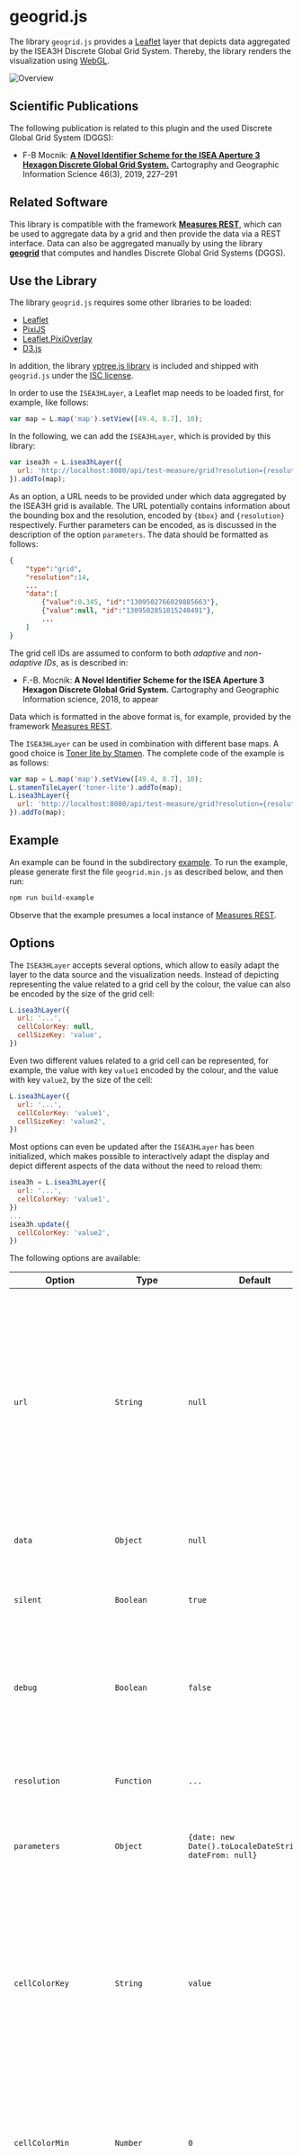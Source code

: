 # geogrid.js

The library `geogrid.js` provides a [Leaflet](http://leafletjs.com) layer that depicts data aggregated by the ISEA3H Discrete Global Grid System.  Thereby, the library renders the visualization using [WebGL](https://en.wikipedia.org/wiki/WebGL).

![Overview](https://github.com/mocnik-science/geogrid.js/blob/master/docs/images/screenshot.jpg)

## Scientific Publications

The following publication is related to this plugin and the used Discrete Global Grid System (DGGS):

* F-B Mocnik: [**A Novel Identifier Scheme for the ISEA Aperture 3 Hexagon Discrete Global Grid System.**](http://doi.org/10.1080/15230406.2018.1455157) Cartography and Geographic Information Science 46(3), 2019, 227–291

## Related Software

This library is compatible with the framework [**Measures REST**](https://github.com/giscience/measures-rest), which can be used to aggregate data by a grid and then provide the data via a REST interface.  Data can also be aggregated manually by using the library [**geogrid**](https://github.com/mocnik-science/geogrid) that computes and handles Discrete Global Grid Systems (DGGS).

## Use the Library

The library `geogrid.js` requires some other libraries to be loaded:

* [Leaflet](http://leafletjs.com)
* [PixiJS](http://www.pixijs.com)
* [Leaflet.PixiOverlay](https://github.com/manubb/Leaflet.PixiOverlay)
* [D3.js](https://d3js.org)

In addition, the library [vptree.js library](http://fpirsch.github.io/vptree.js/) is included and shipped with `geogrid.js` under the [ISC license](https://raw.githubusercontent.com/fpirsch/vptree.js/master/LICENCE).

In order to use the `ISEA3HLayer`, a Leaflet map needs to be loaded first, for example, like follows:
```javascript
var map = L.map('map').setView([49.4, 8.7], 10);
```

In the following, we can add the `ISEA3HLayer`, which is provided by this library:
```javascript
var isea3h = L.isea3hLayer({
  url: 'http://localhost:8080/api/test-measure/grid?resolution={resolution}&bbox={bbox}&date={date}&dateFrom={dateFrom}',
}).addTo(map);
```

As an option, a URL needs to be provided under which data aggregated by the ISEA3H grid is available.  The URL potentially contains information about the bounding box and the resolution, encoded by `{bbox}` and `{resolution}` respectively.  Further parameters can be encoded, as is discussed in the description of the option `parameters`.  The data should be formatted as follows:
```json
{
    "type":"grid",
    "resolution":14,
    ...
    "data":[
        {"value":0.345, "id":"1309502766029885663"},
        {"value":null, "id":"1309502851015240491"},
        ...
    ]
}
```



The grid cell IDs are assumed to conform to both *adaptive* and *non-adaptive IDs*, as is described in:

* F.-B. Mocnik: **A Novel Identifier Scheme for the ISEA Aperture 3 Hexagon Discrete Global Grid System.** Cartography and Geographic Information science, 2018, to appear

Data which is formatted in the above format is, for example, provided by the framework [Measures REST](https://github.com/giscience/measures-rest).

The `ISEA3HLayer` can be used in combination with different base maps.  A good choice is [Toner lite by Stamen](http://maps.stamen.com/toner-lite).  The complete code of the example is as follows:
```javascript
var map = L.map('map').setView([49.4, 8.7], 10);
L.stamenTileLayer('toner-lite').addTo(map);
L.isea3hLayer({
  url: 'http://localhost:8080/api/test-measure/grid?resolution={resolution}&bbox={bbox}&date={date}&dateFrom={dateFrom}',
}).addTo(map);
```

## Example

An example can be found in the subdirectory [example](https://github.com/mocnik-science/geogrid.js/tree/master/example).  To run the example, please generate first the file `geogrid.min.js` as described below, and then run:
```bash
npm run build-example
```

Observe that the example presumes a local instance of [Measures REST](https://github.com/giscience/measures-rest).

## Options

The `ISEA3HLayer` accepts several options, which allow to easily adapt the layer to the data source and the visualization needs.  Instead of depicting representing the value related to a grid cell by the colour, the value can also be encoded by the size of the grid cell:
```javascript
L.isea3hLayer({
  url: '...',
  cellColorKey: null,
  cellSizeKey: 'value',
})
```

Even two different values related to a grid cell can be represented, for example, the value with key `value1` encoded by the colour, and the value with key `value2`, by the size of the cell:
```javascript
L.isea3hLayer({
  url: '...',
  cellColorKey: 'value1',
  cellSizeKey: 'value2',
})
```

Most options can even be updated after the `ISEA3HLayer` has been initialized, which makes possible to interactively adapt the display and depict different aspects of the data without the need to reload them:
```javascript
isea3h = L.isea3hLayer({
  url: '...',
  cellColorKey: 'value1',
})
...
isea3h.update({
  cellColorKey: 'value2',
})
```

The following options are available:

| Option | Type | Default | Description |
| ------ | ---- | ------- | ----------- |
| `url` | `String` | `null` | URL under which data aggregated by the ISEA3H grid is available.  The URL potentially contains information about the bounding box and the resolution, encoded by `{bbox}` and `{resolution}` respectively.  Further parameters can be used in the `url` by providing corresponding values in the option `parameters`.  The expected format of the returned data is described above. |
| `data` | `Object` | `null` | Instead of the parameter `url`, the data can be provided explicitly. |
| `silent` | `Boolean` | `true` | Enables silent mode.  When enabled, debug information is suppressed in the console. |
| `debug` | `Boolean` | `false` | Enables debug mode.  When enabled, the grid cells are highlighted, and debug information is shown in the console (`silent` is `false`). |
| `resolution` | `Function` | `...` | A function which results, for a given zoom level of the map as input parameter, a resolution of the grid |
| `parameters` | `Object` | `{date: new Date().toLocaleDateString(), dateFrom: null}` | Additional parameters that can be used in the `url`. |
| `cellColorKey` | `String` | `value` | The colour to be used for a grid cell can be chosen in dependence of the property `cellColorKey` of the cell.  The colour is, accordingly, determined by computing the function `cellColorScale` with the property `cellColorKey` of the cell as argument.  If the option `cellColorKey` is `null`, the colour `cellColorNoKey` is used instead. |
| `cellColorMin` | `Number` | `0` | Minimum value to be used in `cellColorScale`.  If `null`, the minimum value is determined by the data of the currently cached cells. |
| `cellColorMax` | `Number` | `null` | Maximum value to be used in `cellColorScale`.  If `null`, the maximum value is determined by the data of the currently cached cells. |
| `cellColorScale` | `Function` | `(min, max) => d3.scaleLinear().domain([min, max]).range(['#fff', '#f00'])` | This option is used to determine the colour to be used for a grid cell, when `cellColorKey` is not `null`.  This option is either (1) a function that returns, for a the property `cellColorKey` of the cell, the colour that should be used for the cell; or (2) a function that returns for given `min` and `max` values a function as in (1). |
| `cellColorNoData` | `String` | `'#eee'` | Colour to be used for a grid cell, when no data is available for this particular cell. |
| `cellColorNoKey` | `String` | `'#f00'` | Colour to be used for a grid cell, when `cellColorKey` is `null`. |
| `cellColorOpacity` | `Number` | `.5` | Opacity of the colour to be used for the grid cells. |
| `cellSizeKey` | `String` | `null` | The relative size of a grid cell can be chosen in dependence of the property `cellSizeKey` of the cell.  The relative size is, accordingly, determined by computing the function `cellSizeScale` with the property `cellSizeKey` of the cell as argument.  If the option `cellSizeKey` is `null`, the relative size `cellSizeNoKey` is used instead. |
| `cellSizeMin` | `Number` | `0` | Minimum value to be used in `cellSizeScale`.  If `null`, the minimum value is determined by the data of the currently cached cells. |
| `cellSizeMax` | `Number` | `null` | Maximum value to be used in `cellSizeScale`.  If `null`, the maximum value is determined by the data of the currently cached cells. |
| `cellSizeScale` | `Function` | `(min, max) => {return value => (value - min) / (max - min)}` | This option is used to determine the relative size to be used for a grid cell, when `cellSizeKey` is not `null`.  This option is either (1) a function that returns, for a the property `cellSizeKey` of the cell, the relative size that should be used for the grid cell; or (2) a function that returns for given `min` and `max` values a function as in (1). |
| `cellSizeNoData` | `Number` | `0` | Relative size to be used for a grid cell, when no data is available for this particular cell. |
| `cellSizeNoKey` | `Number` | `1` | Relative size to be used for a grid cell, when `cellSizeKey` is `null`. |
| `cellContourColor` | `String` | `'#fff'` | Colour to be used for the contour of a cell. |
| `cellContourWidth` | `Number` | `2` | Width of the contour of a cell. |
| `colorProgressBar` | `String` | `'#ff5151'` | Colour of the progress bar shown when loading new data. |
| `colorDebug` | `String` | `'#1e90ff'` | Colour used to highlight certain aspects when using the `debug` mode. |
| `colorDebugEmphasized` | `String` | `'#f00'` | Colour used to highlight very important aspects when using the `debug` mode. |
| `dataKeys` | `Array` | `...` | List of data keys to be copied for each cell.  By default, this list is determined automatically, which presumes that all keys are present for the first cell provided. |
| `dataMap`| `Function` | `d => d` | Determines the data used for the corresponding cell, based on the list item provided in the json data.  This can, e.g., be used for more complex scenarios where timeline data is provided for each cell. |
| `attribution` | `String` | `'plugin &copy; <a href="http://www.geog.uni-heidelberg.de/gis">Heidelberg University</a> and <a href="http://www.mocnik-science.net">Franz-Benjamin Mocnik</a>'` | Attribution to be shown. |
| `bboxViewPad` | `Number` | `1.05` | Size of the bounding box for which data is rendered in the layer, when the view of the map has changed (moving the view, changing the zoom level, etc.) |
| `bboxDataPad` | `Number` | `1.25` | Size of the bounding box for which data is requested using the `url`, when the view of the map has changed (moving the view, changing the zoom level, etc.) |
| `renderer` | `'webgl'`\|`'svg'` | `'webgl'` | Renderer to be used.  The WebGL renderer (default choice) is much faster than the SVG renderer, but the SVG renderer might offer advantages in some scenarios where a interaction is crucial. |
| `pureBBox` | `L.LatLngBounds` | `null` | Bounding box for which the data is downloaded in case of the pure function (`L.isea3hToGeoJSON`; see below). |
| `pureResolution` | `Number` | `7` | Resolution that is used for the data download in case of the pure function (`L.isea3hToGeoJSON`; see below). |

## Events

The following events are available:

| Event | Description |
| ----- | ----------- |
| `dataDownloaded`| This event is fired whenever new data is downloaded. |
| `loadComplete` | This event is fired when the data has been rendered the first time. |

## Plugins

The functionality of the `ISEA3HLayer` can be extended by plugins.  Such plugins can easily be added to the layer:
```javascript
var isea3h = L.isea3hLayer({...});
isea3h.addPlugin(L.testPlugin());
```

The following plugins are available:

* more plugins are to be implemented

## Authoring Plugins

### General Structure of a Plugin

Plugins extend the class `L.ISEA3HLayerPlugin`.  Several methods exist that can be overwritten in order to react to certain events.  A plugin can, for example, be implemented as follows:
```javascript
class TestPlugin extends L.ISEA3HLayerPlugin {
  onHover(e) {
    console.debug('hover', e.cell.id, e.data.value)
  }
  onUnhover(e) {
    console.debug('unhover', e.cell.id, e.data.value)
  }
  onClick(e) {
    console.debug('click', e.cell.id, e.data.value)
  }
  ...
}
```

In addition to a class, a factory method should be provided in order to simplify the instantiation of the plugin:
```javascript
L.testPlugin = () => new TestPlugin()
```

### Events

Plugins to the `ISEA3HLayer` follow the [paradigm of reactive programming](https://en.wikipedia.org/wiki/Reactive_programming): changes in the system that consists of the map and the user fire events of the plugin.  The corresponding method to an event is only executed, in case it is implemented.  The method `onHover` is, for example, executed when the `hover` event is fired.  If a corresponding method is not present, no error is thrown.  The following event listeners can be used:

| Event listener | Description |
| -------------- | ----------- |
| `onHover` | the cursor hovers a cell |
| `onUnhover` | the cursor moves out of a cell |
| `onClick` | the user clicks on a cell |

### Methods

Plugins can react to events by performing an action as soon as an event is triggered.  Such an action can change the state of the `ISEA3HLayer`, or other parts of the website.  As an example, a cell can be drawn in `blue` colour when it is hovered by the courser:
```javascript
onHover(e) {
  this.setCellColor(e.cell, 'blue')
  this.render()
}
```

The URL that is used to retrieve data from a server contains parameters.  Among these parameters are the resolution and the bounding box, but potentially also additional parameters.  These additional parameters can, for example, be set as follows:
```javascript
this.setParameter('date', '2017-01-01')
this.downloadData()
```

Some of the functions except a callback as parameter because the result is computed asynchronously:
```javascript
onHover(e) {
  this.neighbors(e.cell, cells => {
    console.debug(cells)
  })
}
```

The following methods of the `L.ISEA3HLayerPlugin` are available:

| Method | Description |
| ------ | ----------- |
| `downloadData()` | Forces the data to be downloaded anew.  After having downloaded the data, the method `render` is automatically executed. |
| `render()` | Forces the layer to render. |
| `neighbors(cell, callback)` | Computes the direct neighbours of the grid cell `cell`.  The function `callback` is called with the list of neighbouring cells as an argument. |
| `getParameter(parameter)` | Gets the value of a parameter.  Such parameters can be used in the URL when requesting data from the server. |
| `setParameter(parameter, value)` | Sets a parameter. Such parameters can be used in the URL when requesting data from the server.  The method `downloadData` needs to be called to make the change effective. |
| `setCellColor(cell, color)` | Sets the colour of the grid cell `cell` to `color`.  If `color` is `null`, the colour of the grid cell is computed by using the options `cellColor*`.  The method `render` needs to be called to make the change effective. |
| `resetCellColor()` | Resets the colours set by `setCellColor`.  The colour of all grid cells are thus computed by using the options `cellColor*`.  The method `render` needs to be called to make the change effective. |
| `setCellSize(cell, size)` | Sets the relative size of the grid cell `cell` to `size`.  If `size` is `null`, the relative size of the grid cell is computed by using the options `cellSize*`.  The method `render` needs to be called to make the change effective. |
| `resetCellSize()` | Resets the sizes set by `setCellSize`.  The relative size of all grid cells are thus computed by using the options `cellSize*`.  The method `render` needs to be called to make the change effective. |
| `setCellContourColor(cell, color)` | Sets the contour colour of the grid cell `cell` to `color`.  If `color` is `null`, the contour colour of the grid cell equals the option `cellContourColor`.  The method `render` needs to be called to make the change effective. |
| `resetCellContourColor()` | Resets the contour colors set by `setCellContourColor`.  The contour color of all grid cells thus equals the option `cellContourColor`.  The method `render` needs to be called to make the change effective. |
| `setCellContourWidth(cell, width)` | Sets the contour width of the grid cell `cell` to `width`.  If `width` is `null`, the contour size of the grid cell equals the option `cellContourWidth`.  The method `render` needs to be called to make the change effective. |
| `resetCellContourWidth()` | Resets the contour widths set by `setCellContourWidth`.  The contour width of all grid cells thus equals the option `cellContourWidth`.  The method `render` needs to be called to make the change effective. |

## Compute GeoJSON only

In some cases, one might not want to visualize grid data by the use of Leaflet but to only compute the corresponding GeoJSON.  The library thus provides a corresponding function to compute the GeoJSON in an efficient way.  For this, neither of the libraries needs to be loaded.  For data formatted as described at the top of this page, the GeoJSON can be computed as follows:
```javascript
L.isea3hToGeoJSON({
  data: data,
}, geoJSON => console.log(geoJSON))
```

Instead of the data, a url can be provided as well.  In this case, the bounding box and the resolution can be provided.
```javascript
L.isea3hToGeoJSON({
  url: '...',
  pureBBox: null,
  pureResolution: 7,
}, geoJSON => console.log(geoJSON))
```

Note that the result is communicated by a callback, and that many options have no effect in this case.

## Build geogrid.min.js

The library can be translated from [ECMAScript 6](https://en.wikipedia.org/wiki/ECMAScript) to minified JavaScript, which results in a file `geogrid.min.js`.  In order to generate this minified file, you have to install [Node.js](https://nodejs.org/) first.  Thereafter, you have to execute the following command:
```bash
npm install
```
This command automatically also builds the library.  Whenever you want to re-build the thereafter, just run:
```bash
npm run build
```

The resulting minified file can be found in the subdirectory `dist`, which is created during this process.  In addition, a [JavaScript Source Map](https://developer.mozilla.org/en-US/docs/Tools/Debugger/How_to/Use_a_source_map) is created.

## Author

This software is written and maintained by Franz-Benjamin Mocnik, <mail@mocnik-science.net>.

In 2017–2019, this software has been supported by the DFG project *A framework for measuring the fitness for purpose of OpenStreetMap data based on intrinsic quality indicators* (FA 1189/3-1).

All commits after 9/2019 (c) by Franz-Benjamin Mocnik, 2019–2020.
All commits before 8/2019 (c) by Heidelberg University, 2017–2019.

## License

The code is licensed under the [MIT license](https://github.com/mocnik-science/geogrid.js/blob/master/LICENSE).
